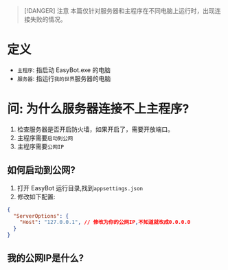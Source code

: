 <script setup>
import GetPublicIP from '/components/GetPublicIP.vue'
</script>

> [!DANGER] 注意
> 本篇仅针对服务器和主程序在不同电脑上运行时，出现连接失败的情况。

# 定义

- `主程序`: 指启动 EasyBot.exe 的电脑
- `服务器`: 指运行`我的世界`服务器的电脑

# 问: 为什么服务器连接不上主程序?

1. 检查服务器是否开启防火墙，如果开启了，需要开放端口。
2. 主程序需要`启动到公网`
3. 主程序需要`公网IP`

## 如何启动到公网?

1. 打开 EasyBot 运行目录,找到`appsettings.json`
2. 修改如下配置:

```json
{
  "ServerOptions": {
    "Host": "127.0.0.1", // 修改为你的公网IP,不知道就改成0.0.0.0
  }
}
```

## 我的公网IP是什么?

<GetPublicIP />

